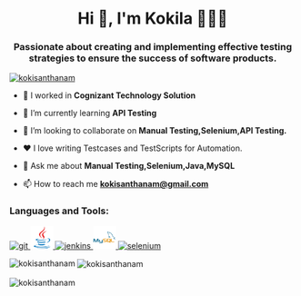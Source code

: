 
<h1 align="center">Hi 👋, I'm Kokila 👩🏾‍💻</h1>
<h3 align="center">Passionate about creating and implementing effective testing strategies to ensure the success of software products.</h3>

<p align="left"> <a href="https://github.com/ryo-ma/github-profile-trophy"><img src="https://github-profile-trophy.vercel.app/?username=kokisanthanam" alt="kokisanthanam" /></a> </p>

- 🔭 I worked in **Cognizant Technology Solution**

- 🌱 I’m currently learning **API Testing**

- 👯 I’m looking to collaborate on **Manual Testing,Selenium,API Testing.**

- ❤️ I love writing Testcases and TestScripts for Automation.

- 💬 Ask me about **Manual Testing,Selenium,Java,MySQL**

- 📫 How to reach me **kokisanthanam@gmail.com**

</p>

<h3 align="left">Languages and Tools:</h3>
<p align="left"> <a href="https://git-scm.com/" target="_blank" rel="noreferrer"> <img src="https://www.vectorlogo.zone/logos/git-scm/git-scm-icon.svg" alt="git" width="40" height="40"/> </a> <a href="https://www.java.com" target="_blank" rel="noreferrer"> <img src="https://raw.githubusercontent.com/devicons/devicon/master/icons/java/java-original.svg" alt="java" width="40" height="40"/> </a> <a href="https://www.jenkins.io" target="_blank" rel="noreferrer"> <img src="https://www.vectorlogo.zone/logos/jenkins/jenkins-icon.svg" alt="jenkins" width="40" height="40"/> </a> <a href="https://www.mysql.com/" target="_blank" rel="noreferrer"> <img src="https://raw.githubusercontent.com/devicons/devicon/master/icons/mysql/mysql-original-wordmark.svg" alt="mysql" width="40" height="40"/> </a> <a href="https://www.selenium.dev" target="_blank" rel="noreferrer"> <img src="https://raw.githubusercontent.com/detain/svg-logos/780f25886640cef088af994181646db2f6b1a3f8/svg/selenium-logo.svg" alt="selenium" width="40" height="40"/> </a> </p>

<p><img align="left" src="https://github-readme-stats.vercel.app/api/top-langs?username=kokisanthanam&show_icons=true&locale=en&layout=compact" alt="kokisanthanam" /></p>

<p>&nbsp;<img align="center" src="https://github-readme-stats.vercel.app/api?username=kokisanthanam&show_icons=true&locale=en" alt="kokisanthanam" /></p>

<p><img align="center" src="https://github-readme-streak-stats.herokuapp.com/?user=kokisanthanam&" alt="kokisanthanam" /></p>
